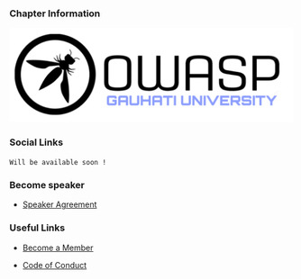 ### Chapter Information
![OWASP www-chapter-owasp-gauhati-university](assets/images/OWASP_GU.png
"OWASP Gauhati University Chapter")

### Social Links

`Will be available soon !`

### Become speaker

* [Speaker Agreement](https://owasp.org/www-policy/)


### Useful Links
* [Become a Member](https://www.owasp.org/index.php/Membership)

* [Code of Conduct](https://owasp.org/www-policy/)
